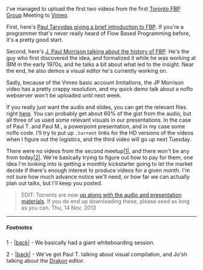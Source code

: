 I've managed to upload the first two videos from the first [Toronto FBP Group](https://bentomiso.com/events/fbp-meetup-nov) Meeting to [Vimeo](https://vimeo.com/user22632094/videos).

First, here's [Paul Tarvydas giving a brief introduction to FBP](https://vimeo.com/79320781). If you're a programmer that's never really heard of Flow Based Programming before, it's a pretty good start.

Second, here's [J. Paul Morrison talking about the history of FBP](https://vimeo.com/79329015). He's the guy who first discovered the idea, and formalized it while he was working at IBM in the early 1970s, and he talks a bit about what led to the insight. Near the end, he also demos a visual editor he's currently working on.

Sadly, because of the Vimeo basic account limitations, the JP Morrison video has a pretty crappy resolution, and my quick demo talk about a noflo webserver won't be uploaded until next week.

If you really just want the audio and slides, you can get the relevant files right [here](http://173.255.226.138/Toronto%20FBP%20Group/meeting-1/). You can probably get about 60% of the gist from the audio, but all three of us used some relevant visuals in our presentations. In the case of Paul T. and Paul M., a powerpoint presentation, and in my case some noflo code. I'll try to put up `.torrent` links for the HD versions of the videos when I figure out the logistics, and the third video will go up next Tuesday.

There were no videos from the second meetup<a name="note-Wed-Nov-13-164000EST-2013"></a>[|1|](#foot-Wed-Nov-13-164000EST-2013), and there won't be any from today<a name="note-Wed-Nov-13-164003EST-2013"></a>[|2|](#foot-Wed-Nov-13-164003EST-2013). We're basically trying to figure out how to pay for them; one idea I'm looking into is getting a monthly kickstarter going to let the market decide if there's enough interest to produce videos for a given month. I'm not sure how much advance notice we'll need, or how far we can actually plan out talks, but I'll keep you posted.

> EDIT:
> Torrents are now [up along with the audio and presentation materials](http://173.255.226.138/Toronto%20FBP%20Group/meeting-1/). If you do end up downloading these, please seed as long as you can.
> Thu, 14 Nov, 2013

* * *
##### Footnotes
1 - <a name="foot-Wed-Nov-13-164000EST-2013"></a>[|back|](#note-Wed-Nov-13-164000EST-2013) - We basically had a giant whiteboarding session.

2 - <a name="foot-Wed-Nov-13-164003EST-2013"></a>[|back|](#note-Wed-Nov-13-164003EST-2013) - We've got Paul T. talking about visual compilation, and Jo'sh talking about the [Drakon](http://drakon-editor.sourceforge.net/) editor.
